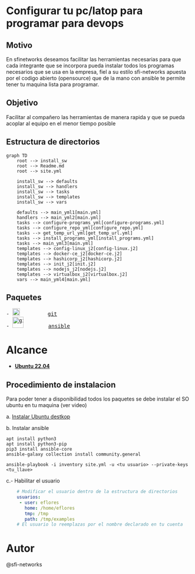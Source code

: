 # Configurar tu pc/latop para programar para devops

## Motivo
En sfinetworks deseamos facilitar las herramientas necesarias para que cada integrante que se incorpora pueda instalar todos los programas necesarios que se usa en la empresa, fiel a su estilo sfi-networks apuesta por el codigo abierto (opensource) que de la mano con ansible te permite tener tu maquina lista para programar.

## Objetivo
Facilitar al compañero las herramientas de manera rapida y que se pueda acoplar al equipo en el menor tiempo posible

## Estructura de directorios
```mermaid
graph TD
    root --> install_sw
    root --> Readme.md
    root --> site.yml

    install_sw --> defaults
    install_sw --> handlers
    install_sw --> tasks
    install_sw --> templates
    install_sw --> vars

    defaults --> main_yml1[main.yml]
    handlers --> main_yml2[main.yml]
    tasks --> configure-programs_yml[configure-programs.yml]
    tasks --> configure_repo_yml[configure_repo.yml]
    tasks --> get_temp_url_yml[get_temp_url.yml]
    tasks --> install_programs_yml[install_programs.yml]
    tasks --> main_yml3[main.yml]
    templates --> config-linux_j2[config-linux.j2]
    templates --> docker-ce_j2[docker-ce.j2]
    templates --> hashicorp_j2[hashicorp.j2]
    templates --> init_j2[init.j2]
    templates --> nodejs_j2[nodejs.j2]
    templates --> virtualbox_j2[virtualbox.j2]
    vars --> main_yml4[main.yml]
```

## Paquetes 
<pre>
- <img src="https://3.bp.blogspot.com/-xhNpNJJyQhk/XIe4GY78RQI/AAAAAAAAItc/ouueFUj2Hqo5dntmnKqEaBJR4KQ4Q2K3ACK4BGAYYCw/s1600/logo%2Bgit%2Bicon.png" alt="git icon" width="20"/>         <a href="www.github.com">git</a>
- <img src="https://e7.pngegg.com/pngimages/404/38/png-clipart-ansible-openshift-g2-technology-group-logo-configuration-management-special-event-angle-text.png" alt="git icon" width="30"/>        <a href="ansible.com">ansible</a>
</pre>

# Alcance

- **[Ubuntu 22.04](www.ubuntu.com)** 

## Procedimiento de instalacion
Para poder tener a disponibilidad todos los paquetes se debe instalar el SO ubuntu en tu maquina (ver video) 

a. [Instalar Ubuntu destkop](https://www.youtube.com/watch?v=8MRibUo9VAA)

b. Instalar ansible 

```shell
apt install python3 
apt install python3-pip
pip3 install ansible-core
ansible-galaxy collection install community.general
```

```shell
ansible-playbook -i inventory site.yml -u <tu usuario> --private-keys <tu_llave>
```

c.- Habilitar el usuario
```yaml
    # Modificar el usuario dentro de la estructura de directorios
    usuarios:
     - user: eflores
       home: /home/eflores
       tmp: /tmp
       path: /tmp/examples
    # El usuario lo reemplazas por el nombre declarado en tu cuenta
```

# Autor
@sfi-networks



